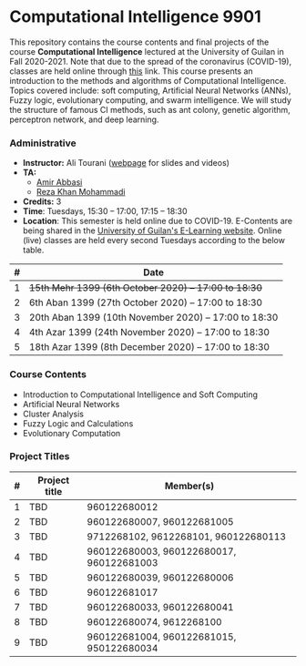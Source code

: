 # Computational Intelligence 9901
This repository contains the course contents and final projects of the course **Computational Intelligence** lectured at the University of Guilan in Fall 2020-2021. Note that due to the spread of the coronavirus (COVID-19), classes are held online through [this](https://ecent.guilan.ac.ir/ "this") link. This course presents an introduction to the methods and algorithms of Computational Intelligence. Topics covered include: soft computing, Artificial Neural Networks (ANNs), Fuzzy logic, evolutionary computing, and swarm intelligence. We will study the structure of famous CI methods, such as ant colony, genetic algorithm, perceptron network, and deep learning.

### Administrative
- **Instructor:** Ali Tourani ([webpage](http://alitourani.ir/downloadable-files/ "webpage") for slides and videos)
- **TA:**
	- [Amir Abbasi](mailto:amir.abbasi.rose@gmail.com "Amir Abbasi")
	- [Reza Khan Mohammadi](https://ledengary.github.io/ "Reza Khan Mohammadi")
- **Credits:** 3
- **Time**: Tuesdays, 15:30 – 17:00, 17:15 – 18:30
- **Location**: This semester is held online due to COVID-19. E-Contents are being shared in the [University of Guilan's E-Learning website](https://ecent2.guilan.ac.ir/ "University of Guilan's E-Learning website"). Online (live) classes are held every second Tuesdays according to the below table.

| # | Date |
| ------------ | ------------ |
| 1 | ~~15th Mehr 1399 (6th October 2020) – 17:00 to 18:30~~ |
| 2 | 6th Aban 1399 (27th October 2020) – 17:00 to 18:30 |
| 3 | 20th Aban 1399 (10th November 2020) – 17:00 to 18:30 |
| 4 | 4th Azar 1399 (24th November 2020) – 17:00 to 18:30 |
| 5 | 18th Azar 1399 (8th December 2020) – 17:00 to 18:30 |


### Course Contents
- Introduction to Computational Intelligence and Soft Computing
- Artificial Neural Networks
- Cluster Analysis
- Fuzzy Logic and Calculations
- Evolutionary Computation


### Project Titles
| # | Project title | Member(s) |
| ------------ | ------------ | ------------ |
| 1 | TBD | 960122680012 |
| 2 | TBD | 960122680007, 960122681005 |
| 3 | TBD | 9712268102, 9612268101, 960122680113 |
| 4 | TBD | 960122680003, 960122680017, 960122681003 |
| 5 | TBD | 960122680039, 960122680006 |
| 6 | TBD | 960122681017 |
| 7 | TBD | 960122680033, 960122680041 |
| 8 | TBD | 960122680074, 9612268100 |
| 9 | TBD | 960122681004, 960122681015, 950122680034 |


